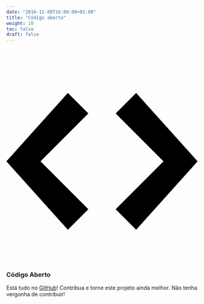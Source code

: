 ```yaml
---
date: "2016-11-08T16:00:00+02:00"
title: "Código aberto"
weight: 10
toc: false
draft: false
---
```

<h3 class="subtitle is-3">
	<svg class="octicon octicon-code" viewBox="0 0 14 16" version="1.1" aria-hidden="true">
		<path fill-rule="evenodd" d="M9.5 3L8 4.5 11.5 8 8 11.5 9.5 13 14 8 9.5 3zm-5 0L0 8l4.5 5L6 11.5 2.5 8 6 4.5 4.5 3z"></path>
	</svg>
	Código Aberto
</h3>

Está tudo no [GitHub](https://github.com/go-gitea/gitea/)!
Contribua e torne este projeto ainda melhor. Não tenha vergonha de contribuir!
